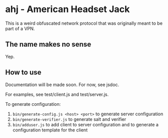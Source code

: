# ahj - American Headset Jack

This is a weird obfuscated network protocol that was originally meant to be part
of a VPN.

## The name makes no sense

Yep.

## How to use

Documentation will be made soon. For now, see jsdoc.

For examples, see test/client.js and test/server.js.

To generate configuration:

1. `bin/generate-config.js <host> <port>` to generate server configuration
2. `bin/generate-verifier.js` to generate salt and verifier
3. `bin/adduser.js` to add client to server configuration and to generate
a configuration template for the client
